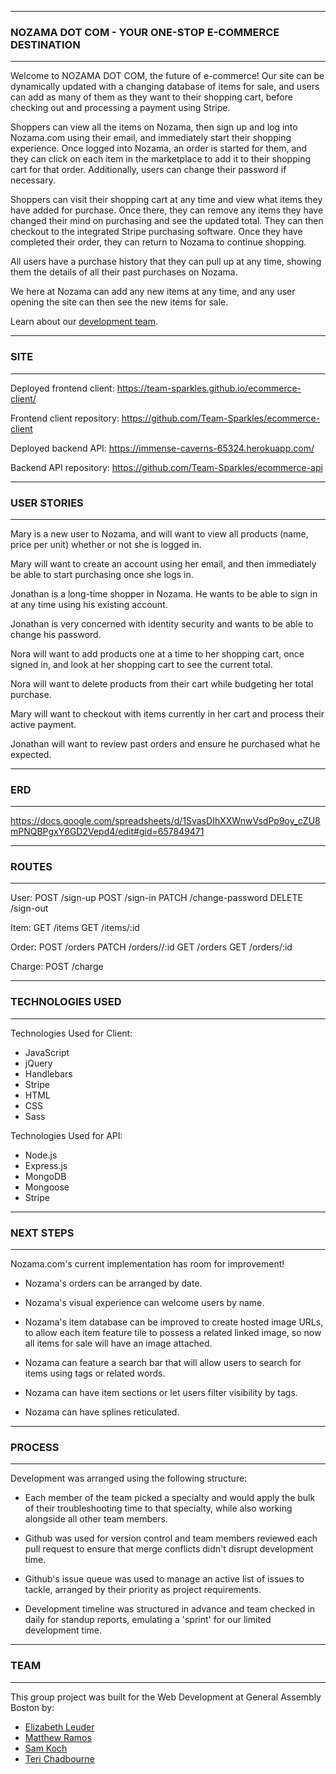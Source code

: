 ------------
### NOZAMA DOT COM - YOUR ONE-STOP E-COMMERCE DESTINATION
------------

Welcome to NOZAMA DOT COM, the future of e-commerce! Our site can be dynamically updated with a changing database of items for sale, and users can add as many of them as they want to their shopping cart, before checking out and processing a payment using Stripe.

Shoppers can view all the items on Nozama, then sign up and log into Nozama.com using their email, and immediately start their shopping experience. Once logged into Nozama, an order is started for them, and they can click on each item in the marketplace to add it to their shopping cart for that order. Additionally, users can change their password if necessary.

Shoppers can visit their shopping cart at any time and view what items they have added for purchase. Once there, they can remove any items they have changed their mind on purchasing and see the updated total. They can then checkout to the integrated Stripe purchasing software. Once they have completed their order, they can return to Nozama to continue shopping.

All users have a purchase history that they can pull up at any time, showing them the details of all their past purchases on Nozama.

We here at Nozama can add any new items at any time, and any user opening the site can then see the new items for sale.

Learn about our [development team](#team). 

------------
### SITE
------------

Deployed frontend client:
https://team-sparkles.github.io/ecommerce-client/

Frontend client repository:
https://github.com/Team-Sparkles/ecommerce-client

Deployed backend API:
https://immense-caverns-65324.herokuapp.com/

Backend API repository:
https://github.com/Team-Sparkles/ecommerce-api

------------
### USER STORIES
------------

Mary is a new user to Nozama, and will want to view all products (name, price per unit) whether or not she is logged in.

Mary will want to create an account using her email, and then immediately be able to start purchasing once she logs in.

Jonathan is a long-time shopper in Nozama. He wants to be able to sign in at any time using his existing account.

Jonathan is very concerned with identity security and wants to be able to change his password.

Nora will want to add products one at a time to her shopping cart, once signed in, and look at her shopping cart to see the current total.

Nora will want to delete products from their cart while budgeting her total purchase.

Mary will want to checkout with items currently in her cart and process their active payment.

Jonathan will want to review past orders and ensure he purchased what he expected.

------------
### ERD
------------

https://docs.google.com/spreadsheets/d/1SvasDIhXXWnwVsdPp9oy_cZU8mPNQBPgxY6GD2Vepd4/edit#gid=657849471

------------
### ROUTES
------------
User:
POST /sign-up
POST /sign-in
PATCH /change-password
DELETE /sign-out


Item:
GET /items
GET /items/:id

Order:
POST /orders
PATCH /orders//:id
GET /orders
GET /orders/:id

Charge:
POST /charge

------------
### TECHNOLOGIES USED
------------

Technologies Used for Client:
- JavaScript
- jQuery
- Handlebars
- Stripe
- HTML
- CSS
- Sass

Technologies Used for API:
- Node.js
- Express.js
- MongoDB
- Mongoose
- Stripe

------------
### NEXT STEPS
------------

Nozama.com's current implementation has room for improvement!

- Nozama's orders can be arranged by date.

- Nozama's visual experience can welcome users by name.

- Nozama's item database can be improved to create hosted image URLs, to allow each item feature tile to possess a related linked image, so now all items for sale will have an image attached.

- Nozama can feature a search bar that will allow users to search for items using tags or related words.

- Nozama can have item sections or let users filter visibility by tags.

- Nozama can have splines reticulated.

------------
### PROCESS
------------

Development was arranged using the following structure:

- Each member of the team picked a specialty and would apply the bulk of their troubleshooting time to that specialty, while also working alongside all other team members.

- Github was used for version control and team members reviewed each pull request to ensure that merge conflicts didn't disrupt development time.

- Github's issue queue was used to manage an active list of issues to tackle, arranged by their priority as project requirements.

- Development timeline was structured in advance and team checked in daily for standup reports, emulating a 'sprint' for our limited development time.

------------
### TEAM
------------

This group project was built for the Web Development at General Assembly Boston by: 
- [Elizabeth Leuder](https://github.com/elueder)
- [Matthew Ramos](https://github.com/MatthewJRamos)
- [Sam Koch](https://github.com/SamPrimary)
- [Teri Chadbourne](https://github.com/TeriChadbourne)
